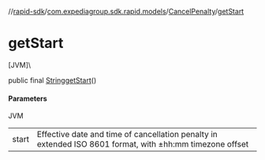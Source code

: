 //[rapid-sdk](../../../index.md)/[com.expediagroup.sdk.rapid.models](../index.md)/[CancelPenalty](index.md)/[getStart](get-start.md)

# getStart

[JVM]\

public final [String](https://docs.oracle.com/javase/8/docs/api/java/lang/String.html)[getStart](get-start.md)()

#### Parameters

JVM

| | |
|---|---|
| start | Effective date and time of cancellation penalty in extended ISO 8601 format, with ±hh:mm timezone offset |
